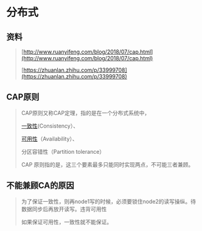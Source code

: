 # 分布式

## 资料

> [http://www.ruanyifeng.com/blog/2018/07/cap.html](http://www.ruanyifeng.com/blog/2018/07/cap.html)
>
> [https://zhuanlan.zhihu.com/p/33999708](https://zhuanlan.zhihu.com/p/33999708)

## CAP原则

> CAP原则又称CAP定理，指的是在一个分布式系统中，
>
> [一致性](https://baike.baidu.com/item/一致性/9840083)\(Consistency）、
>
> [可用性](https://baike.baidu.com/item/可用性/109628)（Availability）、
>
> 分区容错性（Partition tolerance）
>
> CAP 原则指的是，这三个要素最多只能同时实现两点，不可能三者兼顾。

## 不能兼顾CA的原因

> 为了保证一致性，则再node1写的时候，必须要锁住node2的读写操纵。待数据同步后再放开读写。违背可用性
>
> 如果保证可用性，一致性就不能保证。

## 



